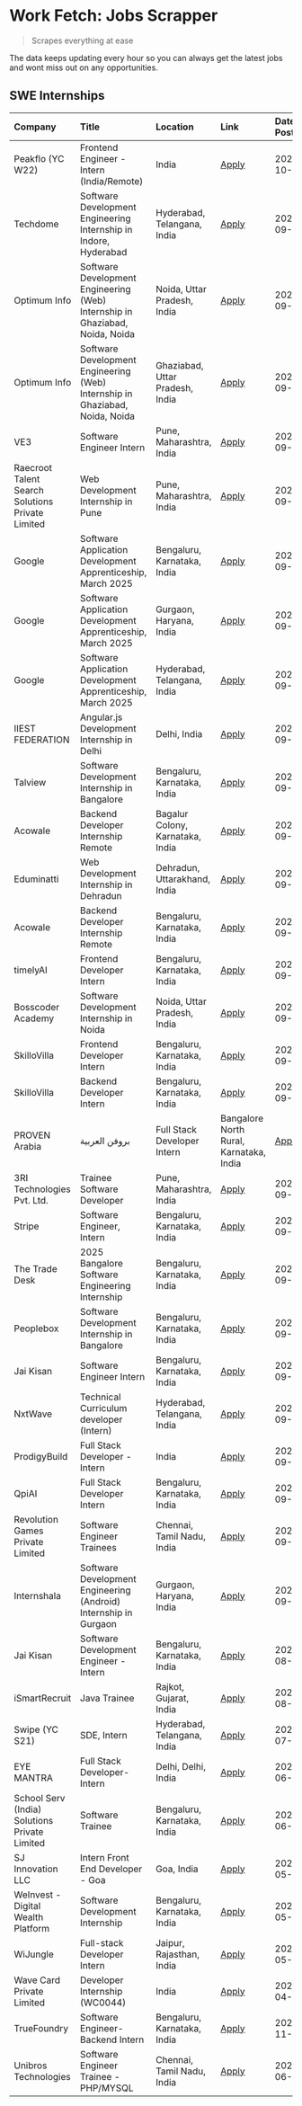 # Work Fetch: Jobs Scrapper
> Scrapes everything at ease

The data keeps updating every hour so you can always get the latest jobs and wont miss out on any opportunities.

## SWE Internships
<!--START_SECTION:workfetch-->
| Company                                          | Title                                                                        | Location                                | Link                                                                                                                                                                                                                                                                            | Date Posted   |
|:-------------------------------------------------|:-----------------------------------------------------------------------------|:----------------------------------------|:--------------------------------------------------------------------------------------------------------------------------------------------------------------------------------------------------------------------------------------------------------------------------------|:--------------|
| Peakflo (YC W22)                                 | Frontend Engineer - Intern (India/Remote)                                    | India                                   | [Apply](https://in.linkedin.com/jobs/view/frontend-engineer-intern-india-remote-at-peakflo-yc-w22-4037729755?position=17&pageNum=0&refId=B3t8X4HRSzr%2FvqjnjwGjpg%3D%3D&trackingId=MeMLDvLc%2FExGxAczCpUIAQ%3D%3D)                                                              | 2024-10-01    |
| Techdome                                         | Software Development Engineering Internship in Indore, Hyderabad             | Hyderabad, Telangana, India             | [Apply](https://in.linkedin.com/jobs/view/software-development-engineering-internship-in-indore-hyderabad-at-techdome-4039243553?position=58&pageNum=0&refId=B3t8X4HRSzr%2FvqjnjwGjpg%3D%3D&trackingId=%2FGKTOS5rIlJntqvPQ6doUQ%3D%3D)                                          | 2024-09-30    |
| Optimum Info                                     | Software Development Engineering (Web) Internship in Ghaziabad, Noida, Noida | Noida, Uttar Pradesh, India             | [Apply](https://in.linkedin.com/jobs/view/software-development-engineering-web-internship-in-ghaziabad-noida-noida-at-optimum-info-4037042231?position=6&pageNum=0&refId=B3t8X4HRSzr%2FvqjnjwGjpg%3D%3D&trackingId=3rYqgm0PWj2yBQhYyXHU4A%3D%3D)                                | 2024-09-27    |
| Optimum Info                                     | Software Development Engineering (Web) Internship in Ghaziabad, Noida, Noida | Ghaziabad, Uttar Pradesh, India         | [Apply](https://in.linkedin.com/jobs/view/software-development-engineering-web-internship-in-ghaziabad-noida-noida-at-optimum-info-4037041629?position=7&pageNum=0&refId=B3t8X4HRSzr%2FvqjnjwGjpg%3D%3D&trackingId=LxjeAubpi2XE66s3OexoeA%3D%3D)                                | 2024-09-27    |
| VE3                                              | Software Engineer Intern                                                     | Pune, Maharashtra, India                | [Apply](https://in.linkedin.com/jobs/view/software-engineer-intern-at-ve3-4035258572?position=27&pageNum=0&refId=B3t8X4HRSzr%2FvqjnjwGjpg%3D%3D&trackingId=oGZq36l0RvnZIYq7qgtsOg%3D%3D)                                                                                        | 2024-09-27    |
| Raecroot Talent Search Solutions Private Limited | Web Development Internship in Pune                                           | Pune, Maharashtra, India                | [Apply](https://in.linkedin.com/jobs/view/web-development-internship-in-pune-at-raecroot-talent-search-solutions-private-limited-4034584677?position=50&pageNum=0&refId=B3t8X4HRSzr%2FvqjnjwGjpg%3D%3D&trackingId=3XPIy%2FAd0i69bL4YQ66mVg%3D%3D)                               | 2024-09-26    |
| Google                                           | Software Application Development Apprenticeship, March 2025                  | Bengaluru, Karnataka, India             | [Apply](https://in.linkedin.com/jobs/view/software-application-development-apprenticeship-march-2025-at-google-4032957527?position=2&pageNum=0&refId=B3t8X4HRSzr%2FvqjnjwGjpg%3D%3D&trackingId=mnKD2OEMDWFHqgS0FeSp1Q%3D%3D)                                                    | 2024-09-24    |
| Google                                           | Software Application Development Apprenticeship, March 2025                  | Gurgaon, Haryana, India                 | [Apply](https://in.linkedin.com/jobs/view/software-application-development-apprenticeship-march-2025-at-google-4032958554?position=3&pageNum=0&refId=B3t8X4HRSzr%2FvqjnjwGjpg%3D%3D&trackingId=QJVVAKGYiYlrDeI1CM%2BK1g%3D%3D)                                                  | 2024-09-24    |
| Google                                           | Software Application Development Apprenticeship, March 2025                  | Hyderabad, Telangana, India             | [Apply](https://in.linkedin.com/jobs/view/software-application-development-apprenticeship-march-2025-at-google-4032957528?position=4&pageNum=0&refId=B3t8X4HRSzr%2FvqjnjwGjpg%3D%3D&trackingId=Q3rI37XqCWPYc1R9aymOwQ%3D%3D)                                                    | 2024-09-24    |
| IIEST FEDERATION                                 | Angular.js Development Internship in Delhi                                   | Delhi, India                            | [Apply](https://in.linkedin.com/jobs/view/angular-js-development-internship-in-delhi-at-iiest-federation-4034407085?position=51&pageNum=0&refId=B3t8X4HRSzr%2FvqjnjwGjpg%3D%3D&trackingId=0fSWX5gpwmpV4zF9Ngf79w%3D%3D)                                                         | 2024-09-24    |
| Talview                                          | Software Development Internship in Bangalore                                 | Bengaluru, Karnataka, India             | [Apply](https://in.linkedin.com/jobs/view/software-development-internship-in-bangalore-at-talview-4033703077?position=12&pageNum=0&refId=B3t8X4HRSzr%2FvqjnjwGjpg%3D%3D&trackingId=zad45GOLrq4dhY1827svzw%3D%3D)                                                                | 2024-09-23    |
| Acowale                                          | Backend Developer Internship Remote                                          | Bagalur Colony, Karnataka, India        | [Apply](https://in.linkedin.com/jobs/view/backend-developer-internship-remote-at-acowale-4030088707?position=19&pageNum=0&refId=B3t8X4HRSzr%2FvqjnjwGjpg%3D%3D&trackingId=4hX0W1gJOcc754fwImnDAg%3D%3D)                                                                         | 2024-09-21    |
| Eduminatti                                       | Web Development Internship in Dehradun                                       | Dehradun, Uttarakhand, India            | [Apply](https://in.linkedin.com/jobs/view/web-development-internship-in-dehradun-at-eduminatti-4032105381?position=25&pageNum=0&refId=B3t8X4HRSzr%2FvqjnjwGjpg%3D%3D&trackingId=Mah84eWZbdooYZjC50gt5A%3D%3D)                                                                   | 2024-09-21    |
| Acowale                                          | Backend Developer Internship Remote                                          | Bengaluru, Karnataka, India             | [Apply](https://in.linkedin.com/jobs/view/backend-developer-internship-remote-at-acowale-4030975489?position=11&pageNum=0&refId=B3t8X4HRSzr%2FvqjnjwGjpg%3D%3D&trackingId=jL0RivGAtEzmFVtpd86xrQ%3D%3D)                                                                         | 2024-09-20    |
| timelyAI                                         | Frontend Developer Intern                                                    | Bengaluru, Karnataka, India             | [Apply](https://in.linkedin.com/jobs/view/frontend-developer-intern-at-timelyai-4030925040?position=16&pageNum=0&refId=B3t8X4HRSzr%2FvqjnjwGjpg%3D%3D&trackingId=Kidz3IuebNY4Hd4VxgJZ0w%3D%3D)                                                                                  | 2024-09-20    |
| Bosscoder Academy                                | Software Development Internship in Noida                                     | Noida, Uttar Pradesh, India             | [Apply](https://in.linkedin.com/jobs/view/software-development-internship-in-noida-at-bosscoder-academy-4031161323?position=21&pageNum=0&refId=B3t8X4HRSzr%2FvqjnjwGjpg%3D%3D&trackingId=o1guS2U%2FTLg9Zrs8u4GWjA%3D%3D)                                                        | 2024-09-20    |
| SkilloVilla                                      | Frontend Developer Intern                                                    | Bengaluru, Karnataka, India             | [Apply](https://in.linkedin.com/jobs/view/frontend-developer-intern-at-skillovilla-4025873510?position=9&pageNum=0&refId=B3t8X4HRSzr%2FvqjnjwGjpg%3D%3D&trackingId=3rnSyU9%2BhEhHoUr69YHYEw%3D%3D)                                                                              | 2024-09-17    |
| SkilloVilla                                      | Backend Developer Intern                                                     | Bengaluru, Karnataka, India             | [Apply](https://in.linkedin.com/jobs/view/backend-developer-intern-at-skillovilla-4025860894?position=13&pageNum=0&refId=B3t8X4HRSzr%2FvqjnjwGjpg%3D%3D&trackingId=m3%2FnifkiIPmD9pb0x8obAQ%3D%3D)                                                                              | 2024-09-17    |
| PROVEN Arabia | بروفن العربية                    | Full Stack Developer Intern                                                  | Bangalore North Rural, Karnataka, India | [Apply](https://in.linkedin.com/jobs/view/full-stack-developer-intern-at-proven-arabia-%D8%A8%D8%B1%D9%88%D9%81%D9%86-%D8%A7%D9%84%D8%B9%D8%B1%D8%A8%D9%8A%D8%A9-4028862862?position=54&pageNum=0&refId=B3t8X4HRSzr%2FvqjnjwGjpg%3D%3D&trackingId=NqKlJ8mhiBtca59mhTOQWQ%3D%3D) | 2024-09-17    |
| 3RI Technologies Pvt. Ltd.                       | Trainee  Software Developer                                                  | Pune, Maharashtra, India                | [Apply](https://in.linkedin.com/jobs/view/trainee-software-developer-at-3ri-technologies-pvt-ltd-4026688364?position=30&pageNum=0&refId=B3t8X4HRSzr%2FvqjnjwGjpg%3D%3D&trackingId=ZMN%2FFp81NaUdfdL%2F2x2%2FkA%3D%3D)                                                           | 2024-09-15    |
| Stripe                                           | Software Engineer, Intern                                                    | Bengaluru, Karnataka, India             | [Apply](https://in.linkedin.com/jobs/view/software-engineer-intern-at-stripe-4008214242?position=5&pageNum=0&refId=B3t8X4HRSzr%2FvqjnjwGjpg%3D%3D&trackingId=xTyTQie1LRNZqUemXt4hVg%3D%3D)                                                                                      | 2024-09-13    |
| The Trade Desk                                   | 2025 Bangalore Software Engineering Internship                               | Bengaluru, Karnataka, India             | [Apply](https://in.linkedin.com/jobs/view/2025-bangalore-software-engineering-internship-at-the-trade-desk-3987456531?position=14&pageNum=0&refId=B3t8X4HRSzr%2FvqjnjwGjpg%3D%3D&trackingId=Vuky8jx0Z1gXWbCsCIGWrw%3D%3D)                                                       | 2024-09-11    |
| Peoplebox                                        | Software Development Internship in Bangalore                                 | Bengaluru, Karnataka, India             | [Apply](https://in.linkedin.com/jobs/view/software-development-internship-in-bangalore-at-peoplebox-4022411601?position=15&pageNum=0&refId=B3t8X4HRSzr%2FvqjnjwGjpg%3D%3D&trackingId=xmfvtzvSqnxNOPop4Wd3lw%3D%3D)                                                              | 2024-09-10    |
| Jai Kisan                                        | Software Engineer Intern                                                     | Bengaluru, Karnataka, India             | [Apply](https://in.linkedin.com/jobs/view/software-engineer-intern-at-jai-kisan-4024075360?position=37&pageNum=0&refId=B3t8X4HRSzr%2FvqjnjwGjpg%3D%3D&trackingId=XDS19rRQSx93tbe9dUX1xg%3D%3D)                                                                                  | 2024-09-09    |
| NxtWave                                          | Technical Curriculum developer (Intern)                                      | Hyderabad, Telangana, India             | [Apply](https://in.linkedin.com/jobs/view/technical-curriculum-developer-intern-at-nxtwave-4020462207?position=39&pageNum=0&refId=B3t8X4HRSzr%2FvqjnjwGjpg%3D%3D&trackingId=uFJk6yWuXDoKB8RF98m9Wg%3D%3D)                                                                       | 2024-09-09    |
| ProdigyBuild                                     | Full Stack Developer - Intern                                                | India                                   | [Apply](https://in.linkedin.com/jobs/view/full-stack-developer-intern-at-prodigybuild-4019591942?position=46&pageNum=0&refId=B3t8X4HRSzr%2FvqjnjwGjpg%3D%3D&trackingId=WoT%2FjAw%2BIpDHnoFGb9Vamg%3D%3D)                                                                        | 2024-09-08    |
| QpiAI                                            | Full Stack Developer Intern                                                  | Bengaluru, Karnataka, India             | [Apply](https://in.linkedin.com/jobs/view/full-stack-developer-intern-at-qpiai-4017395346?position=33&pageNum=0&refId=B3t8X4HRSzr%2FvqjnjwGjpg%3D%3D&trackingId=35%2B3%2BrYN3t8hJYrM9utylg%3D%3D)                                                                               | 2024-09-06    |
| Revolution Games Private Limited                 | Software Engineer Trainees                                                   | Chennai, Tamil Nadu, India              | [Apply](https://in.linkedin.com/jobs/view/software-engineer-trainees-at-revolution-games-private-limited-4015912927?position=28&pageNum=0&refId=B3t8X4HRSzr%2FvqjnjwGjpg%3D%3D&trackingId=NhlvpT6CwKBLfHIB4sMpDw%3D%3D)                                                         | 2024-09-02    |
| Internshala                                      | Software Development Engineering (Android) Internship in Gurgaon             | Gurgaon, Haryana, India                 | [Apply](https://in.linkedin.com/jobs/view/software-development-engineering-android-internship-in-gurgaon-at-internshala-4015471580?position=22&pageNum=0&refId=B3t8X4HRSzr%2FvqjnjwGjpg%3D%3D&trackingId=zvr59n0ABrR%2BiTvlLcmHRA%3D%3D)                                        | 2024-09-01    |
| Jai Kisan                                        | Software Development Engineer - Intern                                       | Bengaluru, Karnataka, India             | [Apply](https://in.linkedin.com/jobs/view/software-development-engineer-intern-at-jai-kisan-4027288169?position=29&pageNum=0&refId=B3t8X4HRSzr%2FvqjnjwGjpg%3D%3D&trackingId=JiUlHICo2ZKA1jymeutEbg%3D%3D)                                                                      | 2024-08-22    |
| iSmartRecruit                                    | Java Trainee                                                                 | Rajkot, Gujarat, India                  | [Apply](https://in.linkedin.com/jobs/view/java-trainee-at-ismartrecruit-3992301825?position=31&pageNum=0&refId=B3t8X4HRSzr%2FvqjnjwGjpg%3D%3D&trackingId=rQleiQjV%2F77jxEWRuWAhCQ%3D%3D)                                                                                        | 2024-08-06    |
| Swipe (YC S21)                                   | SDE, Intern                                                                  | Hyderabad, Telangana, India             | [Apply](https://in.linkedin.com/jobs/view/sde-intern-at-swipe-yc-s21-3980368092?position=38&pageNum=0&refId=B3t8X4HRSzr%2FvqjnjwGjpg%3D%3D&trackingId=AFGQ%2Bpn%2BsRF0uT9pMjiEUg%3D%3D)                                                                                         | 2024-07-22    |
| EYE MANTRA                                       | Full Stack Developer- Intern                                                 | Delhi, Delhi, India                     | [Apply](https://in.linkedin.com/jobs/view/full-stack-developer-intern-at-eye-mantra-3960988037?position=44&pageNum=0&refId=B3t8X4HRSzr%2FvqjnjwGjpg%3D%3D&trackingId=CiyEExKscVjnlRhO8%2BCVcA%3D%3D)                                                                            | 2024-06-28    |
| School Serv (India) Solutions Private Limited    | Software Trainee                                                             | Bengaluru, Karnataka, India             | [Apply](https://in.linkedin.com/jobs/view/software-trainee-at-school-serv-india-solutions-private-limited-3953917603?position=60&pageNum=0&refId=B3t8X4HRSzr%2FvqjnjwGjpg%3D%3D&trackingId=tvdsWZelIrBkPzG%2FFgaqyg%3D%3D)                                                      | 2024-06-19    |
| SJ Innovation LLC                                | Intern Front End Developer - Goa                                             | Goa, India                              | [Apply](https://in.linkedin.com/jobs/view/intern-front-end-developer-goa-at-sj-innovation-llc-3931678611?position=23&pageNum=0&refId=B3t8X4HRSzr%2FvqjnjwGjpg%3D%3D&trackingId=erWDeXG6FxaP25o%2BQ0y0%2Fg%3D%3D)                                                                | 2024-05-24    |
| WeInvest - Digital Wealth Platform               | Software Development Internship                                              | Bengaluru, Karnataka, India             | [Apply](https://in.linkedin.com/jobs/view/software-development-internship-at-weinvest-digital-wealth-platform-3912867225?position=10&pageNum=0&refId=B3t8X4HRSzr%2FvqjnjwGjpg%3D%3D&trackingId=NRrdV48oE0pMwpo%2BbhwUnw%3D%3D)                                                  | 2024-05-01    |
| WiJungle                                         | Full-stack Developer Intern                                                  | Jaipur, Rajasthan, India                | [Apply](https://in.linkedin.com/jobs/view/full-stack-developer-intern-at-wijungle-3912864543?position=35&pageNum=0&refId=B3t8X4HRSzr%2FvqjnjwGjpg%3D%3D&trackingId=YRC1jYqSx0IOx3WI3ibhGw%3D%3D)                                                                                | 2024-05-01    |
| Wave Card Private Limited                        | Developer Internship (WC0044)                                                | India                                   | [Apply](https://in.linkedin.com/jobs/view/developer-internship-wc0044-at-wave-card-private-limited-3900079966?position=43&pageNum=0&refId=B3t8X4HRSzr%2FvqjnjwGjpg%3D%3D&trackingId=5FL8XiXUDbYys%2FKr0Wz7pg%3D%3D)                                                             | 2024-04-15    |
| TrueFoundry                                      | Software Engineer-Backend Intern                                             | Bengaluru, Karnataka, India             | [Apply](https://in.linkedin.com/jobs/view/software-engineer-backend-intern-at-truefoundry-3779508170?position=42&pageNum=0&refId=B3t8X4HRSzr%2FvqjnjwGjpg%3D%3D&trackingId=sj483lcF9pxSH35gqI54wA%3D%3D)                                                                        | 2023-11-10    |
| Unibros Technologies                             | Software Engineer Trainee - PHP/MYSQL                                        | Chennai, Tamil Nadu, India              | [Apply](https://in.linkedin.com/jobs/view/software-engineer-trainee-php-mysql-at-unibros-technologies-3656599241?position=36&pageNum=0&refId=B3t8X4HRSzr%2FvqjnjwGjpg%3D%3D&trackingId=TZTuBuMDXkBbb%2BZmL04rbA%3D%3D)                                                          | 2023-06-12    |
<!--END_SECTION:workfetch-->
